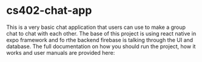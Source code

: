 # cs402-chat-app
This is a very basic chat application that users can use to make a group chat to chat with each other. The base of this project is using react native in expo framework and fo rthe backend firebase is talking through the UI and database. The full documentation on how you should run the project, how it works and user manuals are provided here: 
